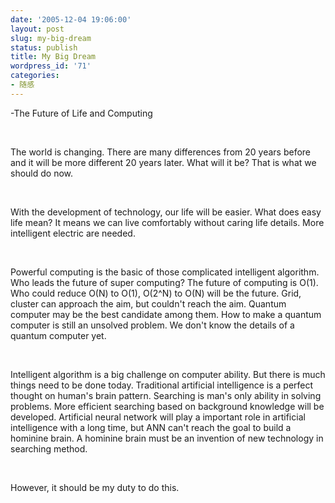 ```yaml
---
date: '2005-12-04 19:06:00'
layout: post
slug: my-big-dream
status: publish
title: My Big Dream
wordpress_id: '71'
categories:
- 随感
---
```


-The Future of Life and Computing




 




The world is changing. There are many differences from 20 years before and it will be more different 20 years later. What will it be? That is what we should do now.




 




With the development of technology, our life will be easier. What does easy life mean? It means we can live comfortably without caring life details. More intelligent electric are needed.




 




Powerful computing is the basic of those complicated intelligent algorithm. Who leads the future of super computing? The future of computing is O(1). Who could reduce O(N) to O(1), O(2^N) to O(N) will be the future. Grid, cluster can approach the aim, but couldn't reach the aim. Quantum computer may be the best candidate among them. How to make a quantum computer is still an unsolved problem. We don't know the details of a quantum computer yet.




 




Intelligent algorithm is a big challenge on computer ability. But there is much things need to be done today. Traditional artificial intelligence is a perfect thought on human's brain pattern. Searching is man's only ability in solving problems. More efficient searching based on background knowledge will be developed. Artificial neural network will play a important role in artificial intelligence with a long time, but ANN can't reach the goal to build a hominine brain. A hominine brain must be an invention of new technology in searching method.




 




However, it should be my duty to do this.
